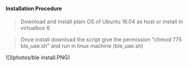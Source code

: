 #### Installation Procedure

> Download and install plain OS of Ubuntu 16.04 as host or install in virtualbox 6 

> Once install download the script give the permission "chmod 775 ble_uae.sh" and run in linux machine 
(ble_uae.sh)

![](photos/ble install.PNG)
